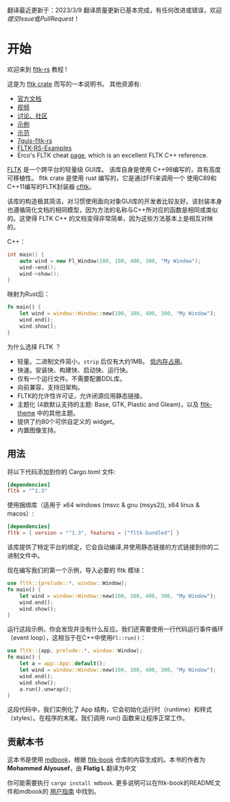 翻译最近更新于：2023/3/9
翻译质量更新已基本完成，有任何改进或错误，欢迎*提交Issue*或*PullRequest*！

# 开始

欢迎来到 [fltk-rs](https://github.com/fltk-rs/fltk-rs) 教程 !

这是为 [fltk crate](https://crates.io/crates/fltk) 而写的一本说明书。 其他资源有:
- [官方文档](https://docs.rs/fltk)
- [视频](https://github.com/fltk-rs/fltk-rs#tutorials)
- [讨论、社区](https://github.com/fltk-rs/fltk-rs/discussions)
- [示例](https://github.com/fltk-rs/fltk-rs/tree/master/fltk/examples)
- [示范](https://github.com/fltk-rs/demos)
- [7guis-fltk-rs](https://github.com/tdryer/7guis-fltk-rs)
- [FLTK-RS-Examples](https://github.com/wyhinton/FLTK-RS-Examples)
- Erco's FLTK cheat [page](http://seriss.com/people/erco/fltk/), which is an excellent FLTK C++ reference. 

[FLTK](https://github.com/fltk/fltk) 是一个跨平台的轻量级 GUI库。
该库自身是使用 C++98编写的，具有高度可移植性。 fltk crate 是使用 rust 编写的，它是通过FFI来调用一个 使用C89和C++11编写的FLTK封装器 [cfltk](https://github.com/MoAlyousef/cfltk)。

该库的构造极其简洁，对习惯使用面向对象GUI库的开发者比较友好。该封装本身也遵循简化文档的相同模型，因为方法的名称与C++所对应的函数是相同或类似的。这使得 FLTK C++ 的文档变得非常简单，因为这些方法基本上是相互对映的。

C++：

```c++
int main() {
    auto wind = new Fl_Window(100, 100, 400, 300, "My Window");
    wind->end();
    wind->show();
}
```
映射为Rust后：
```rust
fn main() {
    let wind = window::Window::new(100, 100, 400, 300, "My Window");
    wind.end();
    wind.show();
}
```

为什么选择 FLTK ？
- 轻量。二进制文件简小，`strip` 后仅有大约1MB。 [低内存占用](https://szibele.com/memory-footprint-of-gui-toolkits/)。
- 快速。安装快、构建快、启动快、运行快。
- 仅有一个运行文件。不需要配置DDL库。
- 向前兼容，支持旧架构。
- FLTK的允许性许可证，允许闭源应用静态链接。
- 主题化 (4款默认支持的主题: Base, GTK, Plastic and Gleam)，以及 [fltk-theme](https://crates.io/crates/fltk-theme) 中的其他主题。
- 提供了约80个可供自定义的 widget。
- 内置图像支持。

## 用法

将以下代码添加到你的 Cargo.toml 文件:
```toml
[dependencies]
fltk = "^1.3"
```

使用捆绑库（适用于 x64 windows (msvc & gnu (msys2)), x64 linux & macos）:
```toml
[dependencies]
fltk = { version = "^1.3", features = ["fltk-bundled"] }
```

该库提供了特定平台的绑定，它会自动编译,并使用静态链接的方式链接到你的二进制文件中。

现在编写我们的第一个示例，导入必要的 fltk 模块：

```rust
use fltk::{prelude::*, window::Window};
fn main() {
    let wind = window::Window::new(100, 100, 400, 300, "My Window");
    wind.end();
    wind.show();
}
```

运行这段示例，你会发现并没有什么反应。我们还需要使用一行代码运行事件循环（event loop），这相当于在C++中使用`Fl::run()`：
```rust
use fltk::{app, prelude::*, window::Window};
fn main() {
    let a = app::App::default();
    let wind = window::Window::new(100, 100, 400, 300, "My Window");
    wind.end();
    wind.show();
    a.run().unwrap();
}
```
这段代码中，我们实例化了 App 结构，它会初始化运行时（runtime）和样式（styles）。在程序的末尾，我们调用 run() 函数来让程序正常工作。

## 贡献本书
这本书是使用 [mdbook](https://github.com/rust-lang/mdBook)，根据 [fltk-book](https://github.com/fltk-rs/fltk-book) 仓库的内容生成的。本书的作者为 **Mohammed Alyousef**，由 **Flatig L** 翻译为中文

你可能需要执行 `cargo install mdbook`. 更多说明可以在fltk-book的README文件和mdbook的 [用户指南](https://rust-lang.github.io/mdBook/) 中找到。